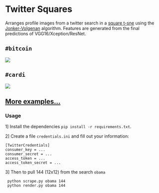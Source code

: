 # Twitter Squares

Arranges profile images from a twitter search in a [square t-sne](https://github.com/prabodhhere/tsne-grid/) using the [Jonker-Volgenan](https://blog.sourced.tech/post/lapjv/) algorithm. Features are generated from the final predictions of VGG16/Xception/ResNet.

## `#bitcoin`
![](docs/examples/bitcoin.jpg)

## `#cardi`
![](docs/examples/cardi.jpg)

## [More examples...](EXAMPLES.md)

### Usage

1] Install the dependencies `pip install -r requirements.txt`.

2] Create a file `credentials.ini` and fill out your information:

```
[TwitterCredentials]
consumer_key = ...
consumer_secret = ...
access_token = ...
access_token_secret = ...
```

3] Then to pull 144 (12x12) from the search `obama`

     python scrape.py obama 144
     python render.py obama 144
